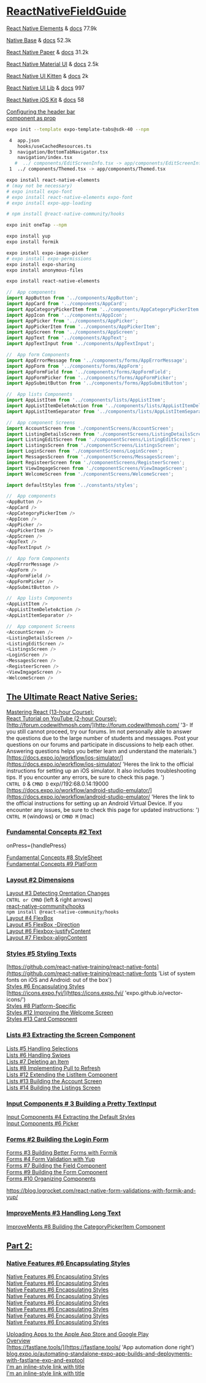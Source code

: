 # [ReactNativeFieldGuide](https://docs.expo.io/guides/userinterface/ 'User Interface Component Libraries')

[React Native Elements](https://react-native-training.github.io/react-native-elements/ 'updated: 02-01-2021, users 77.9k') & [docs](https://react-native-training.github.io/react-native-elements/docs/getting_started.html 'docs') 77.9k

[Native Base](https://nativebase.io/ 'updated: 01-27-2021, users 52.3k') & [docs](https://docs.nativebase.io/ 'docs') 52.3k

[React Native Paper](https://github.com/callstack/react-native-paper 'updated: 01-22-2021, users 31.2k') & [docs](https://callstack.github.io/react-native-paper/index.html 'docs') 31.2k

[React Native Material UI](https://github.com/xotahal/react-native-material-ui 'updated: 04-19-2019, users 2.5k') & [docs](https://github.com/xotahal/react-native-material-ui/blob/master/docs/GettingStarted.md 'docs') 2.5k

[React Native UI Kitten](https://akveo.github.io/react-native-ui-kitten/#/home 'updated: 09-08-2020, users 2k') & [docs](https://akveo.github.io/react-native-ui-kitten/#/docs/quick-start/getting-started 'docs') 2k

[React Native UI Lib](https://github.com/wix/react-native-ui-lib 'updated: 02-05-2021, users 997') & [docs](https://wix.github.io/react-native-ui-lib/ 'docs') 997

[React Native iOS Kit](https://github.com/callstack/react-native-ios-kit 'updated: 011-05-2020, users 58') & [docs](https://callstack.github.io/react-native-ios-kit/docs/installation.html 'docs') 58

[Configuring the header bar](https://reactnavigation.org/docs/headers/ 'React Navigation')  
[component as prop](https://linguinecode.com/post/pass-react-component-as-prop-with-typescript 'How to pass a React component as prop with TypeScript')

```bash
expo init --template expo-template-tabs@sdk-40 --npm

 4  app.json
    hooks/useCachedResources.ts
 3  navigation/BottomTabNavigator.tsx
    navigation/index.tsx
   #  ../ components/EditScreenInfo.tsx -> app/components/EditScreenInfo.tsx
 1  ../ components/Themed.tsx -> app/components/Themed.tsx

expo install react-native-elements
# (may not be necessary)
# expo install expo-font
# expo install react-native-elements expo-font
# expo install expo-app-loading

# npm install @react-native-community/hooks

expo init oneTap --npm

expo install yup
expo install formik

expo install expo-image-picker
# expo install expo-permissions
expo install expo-sharing
expo install anonymous-files

expo install react-native-elements
```

```typescript
//  App components
import AppButton from '../components/AppButton';
import AppCard from '../components/AppCard';
import AppCategoryPickerItem from '../components/AppCategoryPickerItem';
import AppIcon from '../components/AppIcon';
import AppPicker from '../components/AppPicker';
import AppPickerItem from '../components/AppPickerItem';
import AppScreen from '../components/AppScreen';
import AppText from '../components/AppText';
import AppTextInput from '../components/AppTextInput';

//  App form Components
import AppErrorMessage from '../components/forms/AppErrorMessage';
import AppForm from '../components/forms/AppForm';
import AppFormField from '../components/forms/AppFormField';
import AppFormPicker from '../components/forms/AppFormPicker';
import AppSubmitButton from '../components/forms/AppSubmitButton';

//  App lists Components
import AppListItem from '../components/lists/AppListItem';
import AppListItemDeleteAction from '../components/lists/AppListItemDeleteAction';
import AppListItemSeparator from '../components/lists/AppListItemSeparator';

//  App component Screens
import AccountScreen from './componentScreens/AccountScreen';
import ListingDetailsScreen from './componentScreens/ListingDetailsScreen';
import ListingEditScreen from './componentScreens/ListingEditScreen';
import ListingsScreen from './componentScreens/ListingsScreen';
import LoginScreen from './componentScreens/LoginScreen';
import MessagesScreen from './componentScreens/MessagesScreen';
import RegisteerScreen from './componentScreens/RegisteerScreen';
import ViewImgageScreen from './componentScreens/ViewImageScreen';
import WelcomeScreen from './componentScreens/WelcomeScreen';

import defaultStyles from '../constants/styles';

//  App components
<AppButton />
<AppCard />
<AppCategoryPickerItem />
<AppIcon />
<AppPicker />
<AppPickerItem />
<AppScreen />
<AppText />
<AppTextInput />

//  App form Components
<AppErrorMessage />
<AppForm />
<AppFormField />
<AppFormPicker />
<AppSubmitButton />

//  App lists Components
<AppListItem />
<AppListItemDeleteAction />
<AppListItemSeparator />

//  App component Screens
<AccountScreen />
<ListingDetailsScreen />
<ListingEditScreen />
<ListingsScreen />
<LoginScreen />
<MessagesScreen />
<RegisteerScreen />
<ViewImgageScreen />
<WelcomeScreen />
```

## [The Ultimate React Native Series:](https://codewithmosh.com/courses/887220/ 'Mosh HameDani')

[Mastering React (13-hour Course):](https://codewithmosh.com/p/mastering-react 'Mastering React (13-hour Course):')  
[React Tutorial on YouTube (2-hour Course):](https://youtu.be/Ke90Tje7VS0 'React Tutorial on YouTube (2-hour Course): ')  
[http://forum.codewithmosh.com/](http://forum.codewithmosh.com/ '3- If you still cannot proceed, try our forums. Im not personally able to answer the questions due to the large number of students and messages. Post your questions on our forums and participate in discussions to help each other. Answering questions helps you better learn and understand the materials.')  
[https://docs.expo.io/workflow/ios-simulator/](https://docs.expo.io/workflow/ios-simulator/ 'Heres the link to the official instructions for setting up an iOS simulator. It also includes troubleshooting tips. If you encounter any errors, be sure to check this page. ')  
`CNTRL D` & `CMND D`
exp//192:68.0.14:19000  
[https://docs.expo.io/workflow/android-studio-emulator/](https://docs.expo.io/workflow/android-studio-emulator/ 'Heres the link to the official instructions for setting up an Android Virtual Device. If you encounter any issues, be sure to check this page for updated instructions: ')  
`CNTRL M` (windows) or `CMND M` (mac)

### [Fundamental Concepts #2 Text](https://codewithmosh.com/courses/887220/lectures/16617397 'const handlePress = () => console.log()')

onPress={handlePress}

<!-- [Fundamental Concepts #6 Button](https://codewithmosh.com/courses/887220/lectures/16617561 'rnsf Functional Component') -->

[Fundamental Concepts #8 StyleSheet](https://codewithmosh.com/courses/887220/lectures/16617395 '3:21 merge styles')  
[Fundamental Concepts #9 PlatForm](https://codewithmosh.com/courses/887220/lectures/16617395 '2:00 Platform.OS === "android" ? StatusBar.currentHeight : 0,')

### [Layout #2 Dimensions](https://codewithmosh.com/courses/887220/lectures/16617488 'Dimensions.get("screen")')

[Layout #3 Detecting Orentation Changes](https://www.google.com 'useDimensions & useDeviceOrentation')  
`CNTRL or CMND` (left & right arrows)  
[react-native-community/hooks](https://github.com/react-native-community/hooks#usecameraroll '2:00 hooks, useCamerRoll')  
`npm install @react-native-community/hooks`  
[Layout #4 FlexBox](https://www.google.com 'Alt Shift Down Arrow to copy code 2:00')  
[Layout #5 FlexBox -Direction](https://www.google.com '1:23 Control Space')  
[Layout #6 Flexbox-justifyContent](https://codewithmosh.com/courses/887220/lectures/16617484 '1:43 justifyContent: "space-evenly"')  
[Layout #7 Flexbox-alignContent](https://codewithmosh.com/courses/887220/lectures/16617480 '2:33 alignContent: "center"')

### [Styles #5 Styling Texts](https://codewithmosh.com/courses/887220/lectures/16617561 'expo install expo-font (OTF)')

[https://github.com/react-native-training/react-native-fonts](https://github.com/react-native-training/react-native-fonts 'List of system fonts on iOS and Android: out of the box')  
[Styles #6 Encapsulating Styles](https://codewithmosh.com/courses/887220/lectures/16617561 'rnsf Functional Component  imrn  2:00 {children} rnss - rn-stylesheet')  
[https://icons.expo.fyi/](https://icons.expo.fyi/ 'expo.github.io/vector-icons/')  
[Styles #8 Platform-Specific](https://codewithmosh.com/courses/887220/lectures/16617555 '...Platform (spread  2:00)')  
[Styles #12 Improving the Welcome Screen](https://codewithmosh.com/courses/887220/lectures/16617564 '4:00 style={[styles.button, { backgroundColor: colors[color] }]}')  
[Styles #13 Card Component](https://codewithmosh.com/courses/887220/lectures/16617550 'rnsf 4:00 {destructuring} 6:00 {require} 8:00 style={[styles.text, style]} 9:30 {overflow}')

### [Lists #3 Extracting the Screen Component](https://codewithmosh.com/courses/887220/lectures/16687902 'paddingTop: Constants.statusBarHeight,')

[Lists #5 Handling Selections](https://codewithmosh.com/courses/887220/lectures/16687899 '2:05 onPress={onPress}')  
[Lists #6 Handling Swipes](https://codewithmosh.com/courses/887220/lectures/16687906 '2:25 Swipeable renderRightActions={renderRightActions} 3:38 returns a view')  
[Lists #7 Deleting an Item](https://codewithmosh.com/courses/887220/lectures/16687900 '0:45 renderRightActions={() => ( </ListItemDeleteAction onPress={() => handleDelete(item)} /> )} 3:30 { useState }')  
[Lists #8 Implementing Pull to Refresh](https://codewithmosh.com/courses/887220/lectures/16687895 '0:45 const [refreshing, setRefreshing] = useState(false);')  
[Lists #12 Extending the ListItem Component](https://codewithmosh.com/courses/887220/lectures/16687905 '1:15 Conditional rendering {image && </Image style={styles.image} source={image} />}')  
[Lists #13 Building the Account Screen](https://codewithmosh.com/courses/887220/lectures/16687953 '7:15 merging prop styles, style={[styles.screen, style] 8:00 breaks rule for re-usablity')  
[Lists #14 Building the Listings Screen](https://codewithmosh.com/courses/887220/lectures/16687954 '3:15 subTitle={"$" + item.price} 5:00  </View style={style}>{children}</>')

### [Input Components # 3 Building a Pretty TextInput](https://codewithmosh.com/courses/887220/lectures/16762423 '3:15 conditional icon, 5:00 destructuring ({ icon, ...otherProps })')

[Input Components #4 Extracting the Default Styles](https://codewithmosh.com/courses/887220/lectures/16762425 '2:00 style={defaultStyles.text} 3:00 defaultStyles.colors.lightGrey,')  
[Input Components #6 Picker](https://codewithmosh.com/courses/887220/lectures/16762419 'expo install @react-native-community/datetimepicker')

### [Forms #2 Building the Login Form](https://codewithmosh.com/courses/887220/lectures/16762473 '6:30 onChangeText={text => setEmail(text)}')

[Forms #3 Building Better Forms with Formik](https://codewithmosh.com/courses/887220/lectures/16762478 'expo install formik')  
[Forms #4 Form Validation with Yup](https://codewithmosh.com/courses/887220/lectures/16762471 'expo install yup 2:30 Yup.matches()')  
[Forms #7 Building the Field Component](https://codewithmosh.com/courses/887220/lectures/16762484 '4:30 spread operator')  
[Forms #9 Building the Form Component](https://codewithmosh.com/courses/887220/lectures/16762474 '1:30 {() => <>{children}</>}')  
[Forms #10 Organizing Components](https://codewithmosh.com/courses/887220/lectures/16762480 'moving to a forms folder')

https://blog.logrocket.com/react-native-form-validations-with-formik-and-yup/

### [ImproveMents #3 Handling Long Text](https://codewithmosh.com/courses/887220/lectures/16762519 '1:00 spread additonal props')

[ImproveMents #8 Building the CategoryPickerItem Component](https://codewithmosh.com/courses/887220/lectures/16762523 '4:35 FlatList numColumns={3} 6:00 numberOfColumns')

## [Part 2:](https://codewithmosh.com/courses/955852/ 'Mosh HameDani')

### [Native Features #6 Encapsulating Styles](https://codewithmosh.com/courses/955852/lectures/17711043 '2:00 expo install expo-image-picker')

[Native Features #6 Encapsulating Styles](https://codewithmosh.com/courses/887220/lectures/16617561 'rnsf Functional Component')  
[Native Features #6 Encapsulating Styles](https://codewithmosh.com/courses/887220/lectures/16617561 'rnsf Functional Component')  
[Native Features #6 Encapsulating Styles](https://codewithmosh.com/courses/887220/lectures/16617561 'rnsf Functional Component')  
[Native Features #6 Encapsulating Styles](https://codewithmosh.com/courses/887220/lectures/16617561 'rnsf Functional Component')  
[Native Features #6 Encapsulating Styles](https://codewithmosh.com/courses/887220/lectures/16617561 'rnsf Functional Component')  
[Native Features #6 Encapsulating Styles](https://codewithmosh.com/courses/887220/lectures/16617561 'rnsf Functional Component')  
[Native Features #6 Encapsulating Styles](https://codewithmosh.com/courses/887220/lectures/16617561 'rnsf Functional Component')  
[Native Features #6 Encapsulating Styles](https://codewithmosh.com/courses/887220/lectures/16617561 'rnsf Functional Component')

[Uploading Apps to the Apple App Store and Google Play](https://docs.expo.io/distribution/uploading-apps/ 'Uploading Apps to the Apple App Store and Google Play')  
[Overview](https://docs.expo.io/distribution/introduction/ 'Overview')  
[https://fastlane.tools/](https://fastlane.tools/ 'App automation done right')  
[blog.expo.io/automating-standalone-expo-app-builds-and-deployments-with-fastlane-exp-and-exptool](https://blog.expo.io/automating-standalone-expo-app-builds-and-deployments-with-fastlane-exp-and-exptool-9b2f5ad0a2cd 'Automating Standalone Expo App Builds and Deployments with Fastlane and Expo CLI')  
[I'm an inline-style link with title](https://www.google.com "Google's Homepage")  
[I'm an inline-style link with title](https://www.google.com "Google's Homepage")
